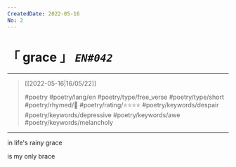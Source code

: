 ```yaml
---
CreatedDate: 2022-05-16
No: 2
---
```

# &#12300; grace &#12301; *`EN#042`*

---

> [[2022-05-16|16/05/22]]
> 
> #poetry 
> #poetry/lang/en 
> #poetry/type/free_verse #poetry/type/short 
> #poetry/rhymed/🔴 
> #poetry/rating/⭐⭐⭐⭐ 
> #poetry/keywords/despair #poetry/keywords/depressive  #poetry/keywords/awe #poetry/keywords/melancholy 

---

in
life's
rainy
grace

is
my
only
brace